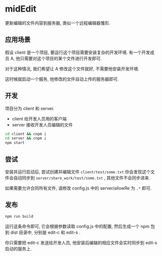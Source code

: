 # midEdit
更新编辑的文件内容到服务器, 类似一个远程编辑器雏形.

## 应用场景
假设 client 是一个项目, 要运行这个项目需要安装复杂的开发环境. 有一个开发成员 A, 他只需要对这个项目的某个文件进行开发即可.

对于这种情况, 我们希望让 A 修改这个文件就好, 不需要他安装开发环境.

这时候就启动一个服务, 他修改的文件自动上传的服务器即可.

## 开发
项目分为 client 和 server.
- client 给开发人员用的客户端
- server 接收开发人员编辑的文件

``` sh
cd client && cnpm i
cd server && cnpm i
npm start
```

## 尝试
安装并运行启动后, 尝试创建并编辑文件 `client/test/some.txt` 你会发现这个文件会自动同步到 `server/share_work/test/some.txt` , 其他文件不会同步进来.

如果需要允许合同所有文件, 请修改 config.js 中的 server/allowRe 为 `.*` 即可.

## 发布
``` sh
npm run build
```

运行这条命令即可, 它会根据参数读取 config.js 中的配置, 然后生成一个 npm 包到 dist 目录中, 分别是 edit-c 和 edit-s .

你只需要把 edit-c 发送给开发人员, 他安装后编辑的相应文件会实时同步到 edit-s 启动的服务上.
